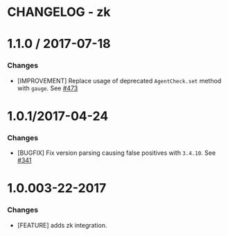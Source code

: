 # CHANGELOG - zk

1.1.0 / 2017-07-18
==================

### Changes

* [IMPROVEMENT] Replace usage of deprecated `AgentCheck.set` method with `gauge`. See [#473][]

1.0.1/2017-04-24
==================

### Changes

* [BUGFIX] Fix version parsing causing false positives with `3.4.10`. See [#341][]

1.0.003-22-2017
==================

### Changes

* [FEATURE] adds zk integration.

<!--- The following link definition list is generated by PimpMyChangelog --->
[#341]: https://github.com/DataDog/integrations-core/issues/341
[#473]: https://github.com/DataDog/integrations-core/issues/473